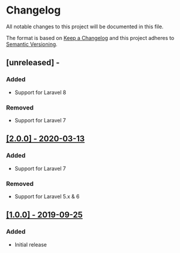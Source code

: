 # Changelog
All notable changes to this project will be documented in this file.

The format is based on [Keep a Changelog](http://keepachangelog.com/) and this project adheres to [Semantic Versioning](http://semver.org/).

## [unreleased] - 
### Added
- Support for Laravel 8

### Removed
- Support for Laravel 7

## [[2.0.0] - 2020-03-13](https://github.com/monooso/unobserve/releases/tag/v2.0.0)
### Added
- Support for Laravel 7

### Removed
- Support for Laravel 5.x & 6

## [[1.0.0] - 2019-09-25](https://github.com/monooso/unobserve/releases/tag/v1.0.0)
### Added
- Initial release
